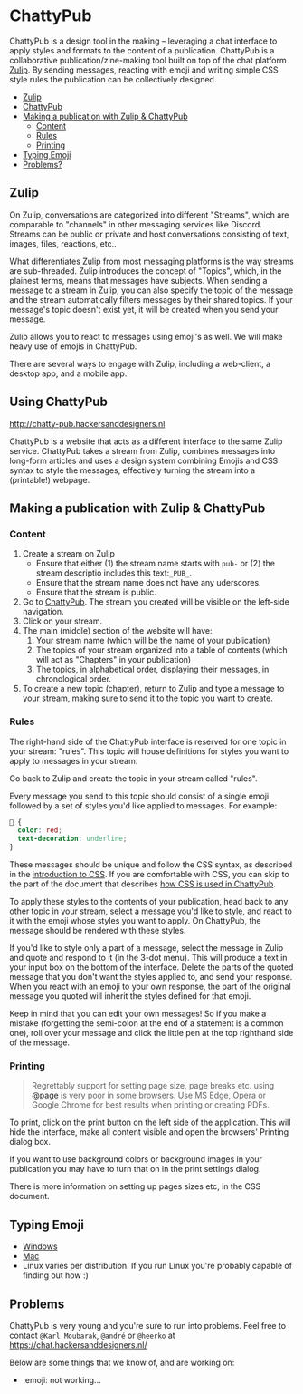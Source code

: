 # ChattyPub

ChattyPub is a design tool in the making – leveraging a chat interface to apply styles and formats to the content of a publication. ChattyPub is a collaborative publication/zine-making tool built on top of the chat platform [Zulip](https://chat.hackersanddesigners.nl). By sending messages, reacting with emoji and writing simple CSS style rules the publication can be collectively designed.

- [Zulip](#zulip)
- [ChattyPub](#using-chattypub)
- [Making a publication with Zulip & ChattyPub](#content)
  - [Content](#content)
  - [Rules](#rules)
  - [Printing](#printing)
- [Typing Emoji](#typing-emoji)
- [Problems?](#problems)

## Zulip

On Zulip, conversations are categorized into different "Streams", which are comparable to "channels" in other messaging services like Discord. Streams can be public or private and host conversations consisting of text, images, files, reactions, etc..

What differentiates Zulip from most messaging platforms is the way streams are sub-threaded. Zulip introduces the concept of "Topics", which, in the plainest terms, means that messages have subjects. When sending a message to a stream in Zulip, you can also specify the topic of the message and the stream automatically filters messages by their shared topics. If your message's topic doesn't exist yet, it will be created when you send your message.

Zulip allows you to react to messages using emoji's as well. We will make heavy use of emojis in ChattyPub.

There are several ways to engage with Zulip, including a web-client, a desktop app, and a mobile app.

## Using ChattyPub

http://chatty-pub.hackersanddesigners.nl

ChattyPub is a website that acts as a different interface to the same Zulip service. ChattyPub takes a stream from Zulip, combines messages into long-form articles and uses a design system combining Emojis and CSS syntax to style the messages, effectively turning the stream into a (printable!) webpage.

## Making a publication with Zulip & ChattyPub

### Content

1. Create a stream on Zulip
   - Ensure that either (1) the stream name starts with `pub-` or (2) the stream descriptio includes this text:`_PUB_`.
   - Ensure that the stream name does not have any uderscores.
   - Ensure that the stream is public.
2. Go to [ChattyPub](https://chatty-pub.hackersanddesigners.nl). The stream you created will be visible on the left-side navigation.
3. Click on your stream.
4. The main (middle) section of the website will have:
   1. Your stream name (which will be the name of your publication)
   2. The topics of your stream organized into a table of contents (which will act as "Chapters" in your publication)
   3. The topics, in alphabetical order, displaying their messages, in chronological order.
5. To create a new topic (chapter), return to Zulip and type a message to your stream, making sure to send it to the topic you want to create.

### Rules

The right-hand side of the ChattyPub interface is reserved for one topic in your stream: "rules". This topic will house definitions for styles you want to apply to messages in your stream.

Go back to Zulip and create the topic in your stream called "rules".

Every message you send to this topic should consist of a single emoji followed by a set of styles you'd like applied to messages. For example:

```CSS
🍓 {
  color: red;
  text-decoration: underline;
}
```

These messages should be unique and follow the CSS syntax, as described in the [introduction to CSS](/docs/CSS). If you are comfortable with CSS, you can skip to the part of the document that describes [how CSS is used in ChattyPub](/docs/CSS#css-in-chattypub).

To apply these styles to the contents of your publication, head back to any other topic in your stream, select a message you'd like to style, and react to it with the emoji whose styles you want to apply. On ChattyPub, the message should be rendered with these styles.

If you'd like to style only a part of a message, select the message in Zulip and quote and respond to it (in the 3-dot menu). This will produce a text in your input box on the bottom of the interface. Delete the parts of the quoted message that you don't want the styles applied to, and send your response. When you react with an emoji to your own response, the part of the original message you quoted will inherit the styles defined for that emoji.

Keep in mind that you can edit your own messages! So if you make a mistake (forgetting the semi-colon at the end of a statement is a common one), roll over your message and click the little pen at the top righthand side of the message.

### Printing

> Regrettably support for setting page size, page breaks etc. using [@page](https://caniuse.com/css-paged-media) is very poor in some browsers. Use MS Edge, Opera or Google Chrome for best results when printing or creating PDFs.

To print, click on the print button on the left side of the application. This will hide the interface, make all content visible and open the browsers' Printing dialog box.

If you want to use background colors or background images in your publication you may have to turn that on in the print settings dialog.

There is more information on setting up pages sizes etc, in the CSS document.

## Typing Emoji

- [Windows](https://support.microsoft.com/en-us/windows/windows-10-keyboard-tips-and-tricks-588e0b72-0fff-6d3f-aeee-6e5116097942)
- [Mac](https://www.howtogeek.com/684025/how-to-type-emoji-on-your-mac-with-a-keyboard-shortcut/)
- Linux varies per distribution. If you run Linux you're probably capable of finding out how :)

## Problems

ChattyPub is very young and you're sure to run into problems. Feel free to contact `@Karl Moubarak`, `@andré` or `@heerko` at https://chat.hackersanddesigners.nl/

Below are some things that we know of, and are working on:

- :emoji: not working...
